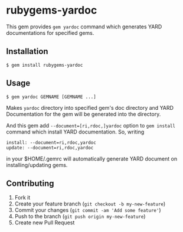 rubygems-yardoc
===============

This gem provides `gem yardoc` command which generates YARD documentations for specified gems.

Installation
------------

    $ gem install rubygems-yardoc

Usage
-----

    $ gem yardoc GEMNAME [GEMNAME ...]

Makes `yardoc` directory into specified gem's doc directory and
YARD Documentation for the gem will be generated into the directory.

And this gem add `--document=[ri,rdoc,]yardoc` option to `gem install` command
which install YARD documentation. So, writing

    install: --document=ri,rdoc,yardoc
    update: --document=ri,rdoc,yardoc

in your $HOME/.gemrc will automatically generate YARD document on installing/updating gems.

Contributing
------------

1. Fork it
2. Create your feature branch (`git checkout -b my-new-feature`)
3. Commit your changes (`git commit -am 'Add some feature'`)
4. Push to the branch (`git push origin my-new-feature`)
5. Create new Pull Request

[1]: https://github.com/vmg/redcarpet
